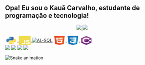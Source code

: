 ## Opa! Eu sou o Kauã Carvalho, estudante de programação e tecnologia!
<div align="center">
  <a href="https://github.com/Kaua-Carvalho">
  <img height="180em" src="https://github-readme-stats.vercel.app/api?username=Kaua-Carvalho&show_icons=true&theme=dracula&include_all_commits=true&count_private=true"/>
  <img height="180em" src="https://github-readme-stats.vercel.app/api/top-langs/?username=Kaua-Carvalho&layout=compact&langs_count=7&theme=dracula"/>
</div>
<div style="display: inline_block"><br>
  <img align="center" alt="AL-Python" height="30" width="40" src="https://raw.githubusercontent.com/devicons/devicon/master/icons/python/python-original.svg">
  <img align="center" alt="AL-Js" height="30" width="40" src="https://raw.githubusercontent.com/devicons/devicon/master/icons/javascript/javascript-plain.svg">
  <img align="center" alt="AL-SQL" height="30" width="40" <img src="https://cdn.jsdelivr.net/gh/devicons/devicon/icons/mysql/mysql-original-wordmark.svg">
  <img align="center" alt="AL-HTML" height="30" width="40" src="https://raw.githubusercontent.com/devicons/devicon/master/icons/html5/html5-original.svg">
  <img align="center" alt="AL-CSS" height="30" width="40" src="https://raw.githubusercontent.com/devicons/devicon/master/icons/css3/css3-original.svg">
  <img align="center" alt="AL-Csharp" height="30" width="40" src="https://raw.githubusercontent.com/devicons/devicon/master/icons/csharp/csharp-original.svg">
  
</div>
  
  <div> 
  <a href="https://api.whatsapp.com/send?phone=5535998031881&text=Ol%C3%A1!%20Peguei%20seu%20Whatsapp%20no%20GitHub%20e%20gostaria%20de%20conversar%20sobre...%20" target="_blank"><img src="https://img.shields.io/badge/WhatsApp-25D366?style=for-the-badge&logo=whatsapp&logoColor=white" target="_blank"></a>
 <a href="https://discordapp.com/users/1009593852987977758" target="_blank"><img src="https://img.shields.io/badge/Discord-7289DA?style=for-the-badge&logo=discord&logoColor=white" target="_blank"></a> 
  <a href = "mailto:kauarcarvalho1@gmail.com"><img src="https://img.shields.io/badge/-Gmail-%23333?style=for-the-badge&logo=gmail&logoColor=white" target="_blank"></a>
  <a href="https://www.linkedin.com/in/kauã-ribeiro-carvalho-5ba337278/" target="_blank"><img src="https://img.shields.io/badge/-LinkedIn-%230077B5?style=for-the-badge&logo=linkedin&logoColor=white" target="_blank"></a> 
 
 
  ![Snake animation](https://github.com/Kaua-Carvalho/Kaua-Carvalho/blob/output/github-contribution-grid-snake.svg)
 
</div>
